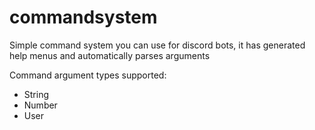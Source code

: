 # commandsystem

Simple command system you can use for discord bots, it has generated help menus and automatically parses arguments

Command argument types supported:

 - String
 - Number
 - User